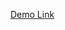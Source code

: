 <a href="https://mayijun1203.github.io/PHOTOMAPPERGH/light.html#17/22.880252/113.468486" target="_blank"> Demo Link </a>
